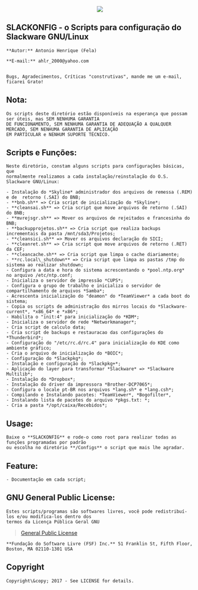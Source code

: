 
<div align="center"><img src="https://github.com/ahlrodrigues/slackonfig/blob/master/Imgs/Slackware1.png"></div> 




**SLACKONFIG** - o Scripts para configuração do Slackware GNU/Linux
--------------


```
**Autor:** Antonio Henrique (Fela)

**E-mail:** ahlr_2000@yahoo.com


Bugs, Agradecimentos, Críticas "construtivas", mande me um e-mail, ficarei Grato!
```


**Nota:**
----------
```
Os scripts deste diretório estão disponíveis na esperança que possam ser úteis, mas SEM NENHUMA GARANTIA
DE FUNCIONAMENTO, SEM NENHUMA GARANTIA DE ADEQUAÇÃO A QUALQUER MERCADO, SEM NENHUMA GARANTIA DE APLICAÇÃO
EM PARTICULAR e NENHUM SUPORTE TÉCNICO.
```


**Scripts e Funções:**
----------------------
```
Neste diretório, constam alguns scripts para configurações básicas, que 
normalmente realizamos a cada instalação/reinstalação do O.S. Slackware GNU/Linux:

- Instalação do *Skyline* administrador dos arquivos de remessa (.REM) e de  retorno (.SAI) do BNB;
- **bnb.sh** => Cria script de inicialização do *Skyline*; 
- **cleansai.sh** => Cria script que move arquivos de retorno (.SAI) do BNB;
- **mvrejsgr.sh** => Mover os arquivos de rejeitados e francesinha do BNB;
- **backupprojetos.sh** => Cria script que realiza backups incrementais da pasta /mnt/sda3/Projetos;
- **cleansici.sh** => Mover os arquivos declaração do SICI;
- **cleanret.sh** => Cria script que move arquivos de retorno (.RET) da CEF;
- **cleancache.sh** => Cria script que limpa o cache diariamente;
- **rc.local\_shutdown** => Cria script que limpa as pastas /tmp do sistema ao realizar shutdown;
- Configura a data e hora do sistema acrescentando o *pool.ntp.org*  no arquivo /etc/ntp.conf;
- Inicializa o servidor de impressão *CUPS*;
- Configura o grupo de trabalho e inicializa o servidor de compartilhamento de arquivos *Samba*;
- Acrescenta inicialização do "deamon" do *TeamViewer* a cada boot do sistema;
- Copia os scripts de administração dos mirros locais do *Slackware-current*, *x86_64* e *x86*;
- Habilita o "init:4" para inicialização do *KDM*;
- Inicializa o servidor de rede *Networkmanager*;
- Cria script de calculo data;
- Cria script de backups e restauracao das configurações do *Thunderbird*;
- Configuração do "/etc/rc.d/rc.4" para inicialização do KDE como ambiente gráfico;
- Cria o arquivo de inicialização do *BOIC*;
- Configuração do *Slackpkg*;
- Instalação e configuração do *Slackpkg+*;
- Aplicação do layer para transformar *Slackware* => *Slackware Multilib*;
- Instalação do *Dropbox*;
- Instalação do driver da impressora *Brother-DCP7065*;
- Configura o locale pt-BR nos arquivos *lang.sh* e *lang.csh*;
- Compilando e Instalando pacotes: *TeamViewer*, *Bogofilter*,
- Instalando lista de pacotes do arquivo *pkgs.txt: *;
- Cria a pasta */opt/caixa/Recebidos*;
```


Usage:
------
```
Baixe o **SLACKONFIG** e rode-o como root para realizar todas as funções programadas por padrão
ou escolha no diretório **/Configs** o script que mais lhe agradar.
```


Feature:
--------
```
- Documentação em cada script;
```


**GNU General Public License:**
-------------------------------
```
Estes scripts/programas são softwares livres, você pode redistribuí-los e/ou modifica-los dentro dos
termos da Licença Pública Geral GNU
```
> [General Public License](https://pt.wikipedia.org/wiki/GNU_General_Public_License)

```
**Fundação do Software Livre (FSF) Inc.** 51 Franklin St, Fifth Floor, Boston, MA 02110-1301 USA
```

**Copyright**
-------------
```
Copyright\&copy; 2017 - See LICENSE for details.
```